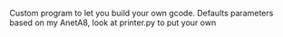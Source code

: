 Custom program to let you build your own gcode.
Defaults parameters based on my AnetA8, look at printer.py to put your own